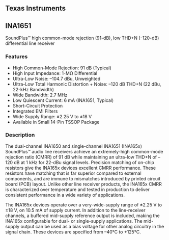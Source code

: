 ## Texas Instruments
## INA1651
SoundPlus™ high common-mode rejection (91-dB), low THD+N (-120-dB) differential line receiver

### Features

- High	Common-Mode Rejection: 91 dB (Typical)
- High Input Impedance: 1-MΩ	Differential
- Ultra-Low Noise: –104.7 dBu, Unweighted
- Ultra-Low Total Harmonic Distortion + Noise: –120 dB THD+N (22 dBu, 22-kHz Bandwidth)
- Wide Bandwidth: 2.7	MHz
- Low Quiescent Current: 6 mA (INA1651, Typical)
- Short-Circuit Protection
- Integrated EMI	Filters
- Wide Supply Range: ±2.25 V to ±18 V
- Available in	Small 14-Pin TSSOP Package

### Description

The dual-channel INA1650 and single-channel INA1651 (INA165x) SoundPlus™ audio line receivers achieve an extremely-high common-mode	rejection ratio (CMRR) of 91 dB while maintaining an ultra-low THD+N of –120 dB at 1 kHz for 22-dBu	signal levels. Precision matching of on-chip resistors give the INA165x devices excellent CMRR	performance. These resistors have matching that is far superior compared to external components,	and are immune to mismatches introduced by printed circuit board (PCB) layout. Unlike other line receiver products, the INA165x CMRR is characterized over temperature and tested in production to	deliver consistent performance in a wide variety of applications.

The INA165x devices operate over a very-wide-supply range of ±2.25 V to ±18 V, on 10.5 mA	of supply current. In addition to the line-receiver channels, a buffered mid-supply reference	output is included, making the INA165x configurable for dual- or single-supply applications. The	mid-supply output can be used as a bias voltage for other analog circuitry in the signal chain.	These devices are specified from –40°C to +125°C.
